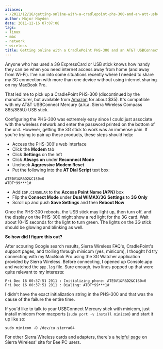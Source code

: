 ```yaml
---
aliases:
- /2011/12/16/getting-online-with-a-cradlepoint-phs-300-and-an-att-usbconnect-mercury/
author: Major Hayden
date: 2011-12-16 07:07:08
tags:
- linux
- mac
- network
- wireless
title: Getting online with a CradlePoint PHS-300 and an AT&T USBConnect Mercury
---
```


Anyone who has used a 3G ExpressCard or USB stick knows how handy they can be when you need internet access away from home (and away from Wi-Fi). I've run into some situations recently where I needed to share my 3G connection with more than one device without using internet sharing on my MacBook Pro.

That led me to pick up a CradlePoint PHS-300 (discontinued by the manufacturer, but available from [Amazon][2] for about $35). It's compatible with my AT&T USBConnect Mercury (a.k.a. Sierra Wireless Compass 885/885U) USB stick.

Configuring the PHS-300 was extremely easy since I could just associate with the wireless network and enter the password printed on the bottom of the unit. However, getting the 3G stick to work was an immense pain. If you're trying to pair up these products, these steps should help:

* Access the PHS-300's web interface
* Click the **Modem** tab
* Click **Settings** on the left
* Click **Always on** under **Reconnect Mode**
* Uncheck **Aggressive Modem Reset**
* Put the following into the **AT Dial Script** text box:

```
ATE0V1&F&D2&C1S0=0
ATDT*99***1#
```

* Add `ISP.CINGULAR` to the **Access Point Name (APN)** box
* Flip the **Connect Mode** under **Dual WiMAX/3G Settings** to **3G Only**
* Scroll up and push **Save Settings** and then **Reboot Now**

Once the PHS-300 reboots, the USB stick may light up, then turn off, and the display on the PHS-300 might show a red light for the 3G card. Wait about 10-15 seconds for the light to turn green. The lights on the 3G stick should be glowing and blinking as well.

**So how did I figure this out?**

After scouring Google search results, Sierra Wireless FAQ's, CradlePoint's support pages, and trolling through minicom (yes, minicom), I thought I'd try connecting with my MacBook Pro using the 3G Watcher application provided by Sierra Wireless. Before connecting, I opened up Console.app and watched the `ppp.log` file. Sure enough, two lines popped up that were quite relevant to my interests:

```
Fri Dec 16 00:37:51 2011 : Initializing phone: ATE0V1&F&D2&C1S0=0
Fri Dec 16 00:37:51 2011 : Dialing: ATDT*99***1#
```

I didn't have the exact initialization string in the PHS-300 and that was the cause of the failure the entire time.

If you'd like to talk to your USBConnect Mercury stick with minicom, just install minicom from macports (`sudo port -v install minicom`) and start it up like so:

```
sudo minicom -D /dev/cu.sierra04
```

For other Sierra Wireless cards and adapters, there's a [helpful page][3] on Sierra Wireless' site for Eee PC users.

 [1]: /wp-content/uploads/2011/12/phs300.jpg
 [2]: http://www.amazon.com/CradlePoint-PHS300-Personal-Hotspot-Wireless/dp/B001212ELY
 [3]: http://mycusthelp.net/SIERRAWIRELESS/_cs/AnswerDetail.aspx?aid=7